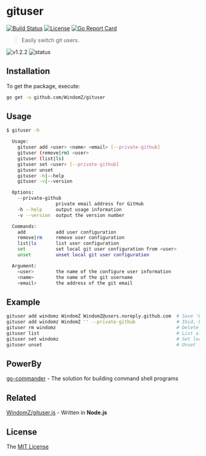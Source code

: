 # gituser
[![Build Status](https://travis-ci.org/WindomZ/gituser.svg?branch=master)](https://travis-ci.org/WindomZ/gituser)
[![License](https://img.shields.io/badge/license-MIT-green.svg)](https://opensource.org/licenses/MIT)
[![Go Report Card](https://goreportcard.com/badge/github.com/WindomZ/gituser)](https://goreportcard.com/report/github.com/WindomZ/gituser)

> Easily switch git users.

![v1.2.2](https://img.shields.io/badge/version-v1.2.2-blue.svg)
![status](https://img.shields.io/badge/status-stable-green.svg)

## Installation

To get the package, execute:

```bash
go get -u github.com/WindomZ/gituser
```

## Usage
```bash
$ gituser -h

  Usage:
    gituser add <user> <name> <email> [--private-github]
    gituser (remove|rm) <user>
    gituser (list|ls)
    gituser set <user> [--private-github]
    gituser unset
    gituser -h|--help
    gituser -v|--version

  Options:
    --private-github
                  private email address for GitHub
    -h --help     output usage information
    -v --version  output the version number

  Commands:
    add           add user configuration
    remove|rm     remove user configuration
    list|ls       list user configuration
    set           set local git user configuration from <user>
    unset         unset local git user configuration

  Argument:
    <user>        the name of the configure user information
    <name>        the name of the git username
    <email>       the address of the git email
```

## Example

```bash
gituser add windomz WindomZ WindomZ@users.noreply.github.com  # Save 'WindomZ' into configuration file
gituser add windomz WindomZ '' --private-github               # Ibid, but email is GitHub privacy address
gituser rm windomz                                            # Delete 'WindomZ' from configuration file
gituser list                                                  # List all saved users
gituser set windomz                                           # Set local git user and email
gituser unset                                                 # Unset local git user and email
```

## PowerBy

[go-commander](https://github.com/WindomZ/go-commander) - The solution for building command shell programs

## Related

[WindomZ/gituser.js](https://github.com/WindomZ/gituser.js) - Written in **Node.js**

## License

The [MIT License](https://github.com/WindomZ/gituser/blob/dev/LICENSE)
